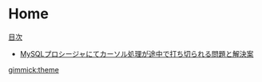# Home

[目次]()

- [MySQLプロシージャにてカーソル処理が途中で打ち切られる問題と解決案](%7F/20241206141437.md)

[gimmick:theme](cosmo)
